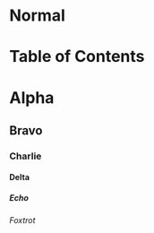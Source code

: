 # Normal

# Table of Contents

# Alpha

## Bravo

### Charlie

#### Delta

##### Echo

###### Foxtrot
